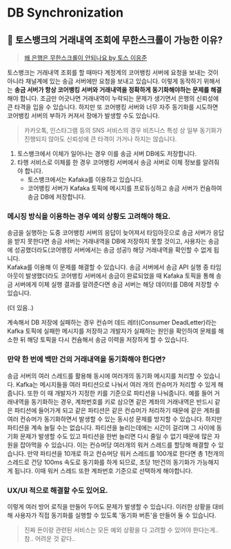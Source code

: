 # DB Synchronization

## 🏦 토스뱅크의 거래내역 조회에 무한스크롤이 가능한 이유?

> [왜 은행은 무한스크롤이 안되나요 by 토스 이응준](https://www.youtube.com/watch?v=v9rcKpUZw4o)

토스뱅크는 거래내역 조회를 할 때마다 계정계의 코어뱅킹 서버에 요청을 보내는 것이 아니라 채널계에 있는 송금 서버에만 요청을 보내고 있습니다. 이렇게 동작하기 위해서는 **송금 서버가 항상 코어뱅킹 서버와 거래내역을 정확하게 동기화해야하는 문제를 해결**해야 합니다. 조금만 어긋나면 거래내역이 누락되는 문제가 생기면서 은행의 신뢰성에 큰 타격을 입을 수 있습니다. 하지만 또 코어뱅킹 서버와 너무 자주 동기화를 시도하면 코어뱅킹 서버의 부하가 커져서 장애가 발생할 수도 있습니다. 

> 카카오톡, 인스타그램 등의 SNS 서비스의 경우 비즈니스 특성 상 일부 동기화가 진행되지 않아도 신뢰성에 큰 타격이 가거나 하지는 않습니다. 

1. 토스뱅크에서 이체가 일어나는 경우 이를 송금 서버 DB에도 저장합니다. 
2. 타행 서비스로 이체를 한 경우 코어뱅킹 서버에서 송금 서버로 이체 정보를 알려줘야 합니다. 
    - 토스뱅크에서는 Kafaka를 이용하고 있습니다. 
    - 코어뱅킹 서버가 Kafaka 토픽에 메시지를 프로듀싱하고 송금 서버가 컨슘하여 송금 DB에 저장합니다. 

### 메시징 방식을 이용하는 경우 예외 상황도 고려해야 해요.

송금을 실행하는 도중 코어뱅킹 서버의 응답이 늦어져서 타임아웃으로 송금 서버가 응답을 받지 못한다면 송금 서버는 거래내역을 DB에 저장하지 못할 것이고, 사용자는 송금에 성공했더라도(코어뱅킹 서버에서는 송금 성공!) 해당 거래내역을 확인할 수 없게 됩니다.  
Kafaka를 이용해 이 문제를 해결할 수 있습니다. 송금 서버에서 송금 API 실행 중 타임아웃이 발생했더라도 코어뱅킹 서버에서 송금이 완료되었을 때 Kafaka 토픽을 통해 송금 서버에게 이체 실행 결과를 알려준다면 송금 서버는 해당 데이터를 DB에 저장할 수 있습니다. 

(더 있음..)

계속해서 DB 저장에 실패하는 경우 컨슈머 데드 레터(Consumer DeadLetter)라는 Kafka 토픽에 실패한 메시지를 저장하고 개발자가 실패하는 원인을 확인하여 문제를 해소한 뒤 해당 토픽을 다시 컨슘해서 송금 이력을 저장하게 할 수 있습니다. 

### 만약 한 번에 백만 건의 거래내역을 동기화해야 한다면?

송금 서버의 여러 스레드를 활용해 동시에 여러개의 동기화 메시지를 처리할 수 있습니다. Kafka는 메시지들을 여러 파티션으로 나눠서 여러 개의 컨슈머가 처리할 수 있게 해줍니다. 또한 이 때 개발자가 지정한 키를 기준으로 파티션을 나눠줍니다. 예를 들어 거래내역을 동기화하는 경우, 계좌번호를 키로 삼으면 같은 계좌의 거래내역은 반드시 같은 파티션에 들어가게 되고 같은 파티션은 같은 컨슈머가 처리하기 때문에 같은 계좌를 여러 컨슈머가 동기화하면서 발생할 수 있는 동시성 문제를 방지할 수 있습니다. 
하지만 파티션을 계속 늘릴 수는 없습니다. 파티션을 늘리는데에는 시간이 걸리며 그 사이에 동기화 문제가 발생할 수도 있고 파티션을 한번 늘리면 다시 줄일 수 없기 때문에 많은 자원을 잡아먹을 수 있습니다. 이는 컨슈머당 여러개의 워커 스레드를 할당해 해결할 수 있습니다. 만약 파티션을 10개로 하고 컨슈머당 워커 스레드를 100개로 한다면 총 1천개의 스레드로 건당 100ms 속도로 동기화를 하게 되므로, 초당 1만건의 동기화가 가능해지게 됩니다. 이때 워커 스레드 또한 계좌번호 기준으로 선택하게 해야합니다. 

### UX/UI 적으로 해결할 수도 있어요. 

이렇게 여러 방어 로직을 만들어 두어도 문제가 발생할 수 있습니다. 이러한 상황을 대비해 사용자가 직접 동기화를 실행할 수 있도록 '동기화 버튼'을 만들어 둘 수 있습니다. 

> 진짜 돈이랑 관련된 서비스는 모든 예외 상황을 다 고려할 수 있어야 한다는게.. 참.. 어려운 것 같다..
